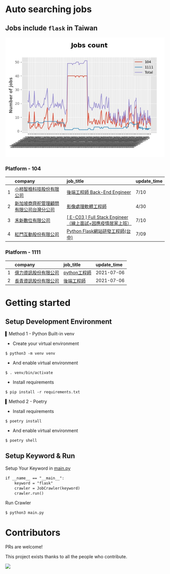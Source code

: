 # Auto searching jobs

## Jobs include `flask` in Taiwan 

 ![image](./doc/plot_img.jpg)


### Platform - 104


|    | company                                                                                 | job_title                                                                                               | update_time   |
|---:|:----------------------------------------------------------------------------------------|:--------------------------------------------------------------------------------------------------------|:--------------|
|  1 | [小柿智檢科技股份有限公司](https://www.104.com.tw/company/1a2x6bl77l?jobsource=2018indexpoc)        | [後端工程師 Back-End Engineer](https://www.104.com.tw/job/71bmd?jobsource=2018indexpoc)                      | 7/10          |
|  2 | [新加坡商齊舵管理顧問有限公司台灣分公司](https://www.104.com.tw/company/1a2x6bldr7?jobsource=2018indexpoc) | [影像處理軟體工程師](https://www.104.com.tw/job/77vw9?jobsource=2018indexpoc)                                    | 4/30          |
|  3 | [禾新數位有限公司](https://www.104.com.tw/company/1a2x6bjs3i?jobsource=2018indexpoc)            | [[ E-C03 ] Full Stack Engineer（線上面試+因應疫情居家上班）](https://www.104.com.tw/job/76q8f?jobsource=2018indexpoc) | 7/10          |
|  4 | [紅門互動股份有限公司](https://www.104.com.tw/company/oh4m67k?jobsource=2018indexpoc)             | [Python Flask網站研發工程師(台中)](https://www.104.com.tw/job/6kf9h?jobsource=2018indexpoc)                      | 7/09          |

### Platform - 1111


|    | company                                              | job_title                                          | update_time   |
|---:|:-----------------------------------------------------|:---------------------------------------------------|:--------------|
|  1 | [億力資訊股份有限公司](https://www.1111.com.tw/corp/54937860/) | [python工程師](https://www.1111.com.tw/job/97374762/) | 2021-07-06    |
|  2 | [長青資訊股份有限公司](https://www.1111.com.tw/corp/71694811/) | [後端工程師](https://www.1111.com.tw/job/85012186/)     | 2021-07-06    |



# Getting started
## Setup Development Environment
▍Method 1 - Python Built-in venv

- Create your virtual environment
```
$ python3 -m venv venv
```
- And enable virtual environment
```
$ . venv/bin/activate
```
- Install requirements
```
$ pip install -r requirements.txt 
```

▍Method 2 - Poetry
- Install requirements
```
$ poetry install
```
- And enable virtual environment
```
$ poetry shell
```

## Setup Keyword & Run

Setup Your Keyword in [main.py](./main.py#L88)
```
if __name__ == "__main__":
    keyword = "flask"
    crawler = JobCrawler(keyword)
    crawler.run()
```

Run Crawler
```
$ python3 main.py
```

# Contributors
PRs are welcome!

This project exists thanks to all the people who contribute.

<a href="https://github.com/hsuanchi/auto-search-flask-job/graphs/contributors">
  <img src="https://contrib.rocks/image?repo=hsuanchi/auto-search-flask-job"/>
</a>
